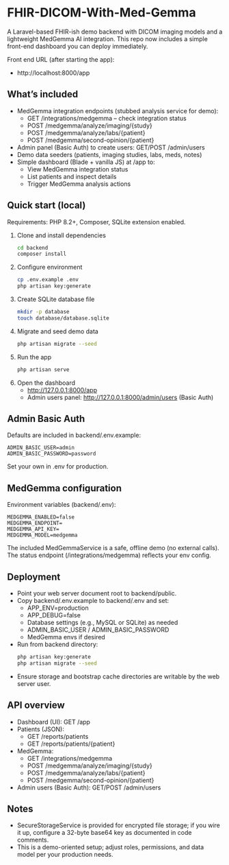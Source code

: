 # FHIR-DICOM-With-Med-Gemma

A Laravel-based FHIR-ish demo backend with DICOM imaging models and a lightweight MedGemma AI integration. This repo now includes a simple front-end dashboard you can deploy immediately.

Front end URL (after starting the app):
- http://localhost:8000/app

## What’s included
- MedGemma integration endpoints (stubbed analysis service for demo):
  - GET /integrations/medgemma – check integration status
  - POST /medgemma/analyze/imaging/{study}
  - POST /medgemma/analyze/labs/{patient}
  - POST /medgemma/second-opinion/{patient}
- Admin panel (Basic Auth) to create users: GET/POST /admin/users
- Demo data seeders (patients, imaging studies, labs, meds, notes)
- Simple dashboard (Blade + vanilla JS) at /app to:
  - View MedGemma integration status
  - List patients and inspect details
  - Trigger MedGemma analysis actions

## Quick start (local)
Requirements: PHP 8.2+, Composer, SQLite extension enabled.

1. Clone and install dependencies
   ```bash
   cd backend
   composer install
   ```
2. Configure environment
   ```bash
   cp .env.example .env
   php artisan key:generate
   ```
3. Create SQLite database file
   ```bash
   mkdir -p database
   touch database/database.sqlite
   ```
4. Migrate and seed demo data
   ```bash
   php artisan migrate --seed
   ```
5. Run the app
   ```bash
   php artisan serve
   ```
6. Open the dashboard
   - http://127.0.0.1:8000/app
   - Admin users panel: http://127.0.0.1:8000/admin/users (Basic Auth)

## Admin Basic Auth
Defaults are included in backend/.env.example:
```
ADMIN_BASIC_USER=admin
ADMIN_BASIC_PASSWORD=password
```
Set your own in .env for production.

## MedGemma configuration
Environment variables (backend/.env):
```
MEDGEMMA_ENABLED=false
MEDGEMMA_ENDPOINT=
MEDGEMMA_API_KEY=
MEDGEMMA_MODEL=medgemma
```
The included MedGemmaService is a safe, offline demo (no external calls). The status endpoint (/integrations/medgemma) reflects your env config.

## Deployment
- Point your web server document root to backend/public.
- Copy backend/.env.example to backend/.env and set:
  - APP_ENV=production
  - APP_DEBUG=false
  - Database settings (e.g., MySQL or SQLite) as needed
  - ADMIN_BASIC_USER / ADMIN_BASIC_PASSWORD
  - MedGemma envs if desired
- Run from backend directory:
  ```bash
  php artisan key:generate
  php artisan migrate --seed
  ```
- Ensure storage and bootstrap cache directories are writable by the web server user.

## API overview
- Dashboard (UI): GET /app
- Patients (JSON):
  - GET /reports/patients
  - GET /reports/patients/{patient}
- MedGemma:
  - GET /integrations/medgemma
  - POST /medgemma/analyze/imaging/{study}
  - POST /medgemma/analyze/labs/{patient}
  - POST /medgemma/second-opinion/{patient}
- Admin users (Basic Auth): GET/POST /admin/users

## Notes
- SecureStorageService is provided for encrypted file storage; if you wire it up, configure a 32-byte base64 key as documented in code comments.
- This is a demo-oriented setup; adjust roles, permissions, and data model per your production needs.